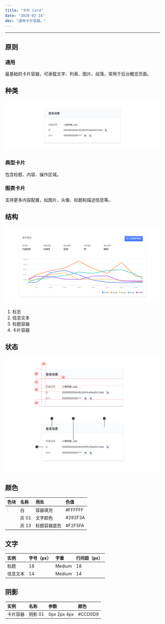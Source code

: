 ```yaml
---
title: "卡片 Card"
date: "2020-02-14"
des: "通用卡片容器。"
---
```


---

## 原则

### 通用

最基础的卡片容器，可承载文字、列表、图片、段落，常用于后台概览页面。

## 种类

![card-1](card-1.jpg)

### 典型卡片

包含标题、内容、操作区域。

### 图表卡片

支持更多内容配置，如图片、头像、标题和描述信息等。

## 结构

![card-2](card-2.jpg)

1. 标志
2. 信息文本
3. 标题容器
4. 卡片容器

## 状态

![card-3](card-3.jpg)

## 颜色

| 色块                                                                                                      | 名称  | 用处         | 色值    |
| :-------------------------------------------------------------------------------------------------------- | :---- | :----------- | :------ |
| <span class="colorBlock" style="background-color: #ffffff; border: 1px solid rgba(0, 0, 0, 0.1);"></span> | 白    | 容器填充     | #FFFFFF |
| <span class="colorBlock" style="background-color: #292F3A;"></span>                                       | 灰 01 | 文字颜色     | #292F3A |
| <span class="colorBlock" style="background-color: #F2F5FA;"></span>                                       | 灰 13 | 标题容器底色 | #F2F5FA |

## 文字

| 实例     | 字号（px） | 字重   | 行间距（px） |
| :------- | :--------- | :----- | :----------- |
| 标题     | 18         | Medium | 18           |
| 信息文本 | 14         | Medium | 14           |

## 阴影

| 实例     | 名称    | 参数        | 颜色    |
| :------- | :------ | :---------- | :------ |
| 卡片容器 | 阴影 01 | 0px 2px 4px | #CCD0D9 |
